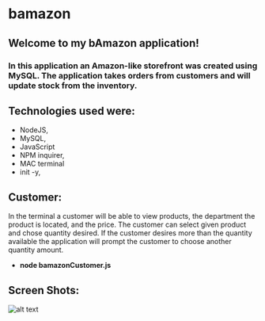 # bamazon

## **Welcome to my bAmazon application!** 
### In this application an Amazon-like storefront was created using MySQL. The application takes orders from customers and will update stock from the inventory. 

## **Technologies used were**:
- NodeJS,
- MySQL,
- JavaScript 
- NPM inquirer,
- MAC terminal 
- init -y,

## **Customer**:
In the terminal a customer will be able to view products, the department the product is located, and the price. The customer can select given product and chose quantity desired. If the customer desires more than the quantity available the application will prompt the customer to choose another quantity amount. 
- **node bamazonCustomer.js**

## **Screen Shots**:
![alt text](bamazon/screenshots/runnodejs.png "Run NodeJs")